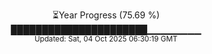 <p align="center">
⏳Year Progress (75.69 %) <br>
██████████████████████▁▁▁▁▁▁▁▁ <br>
<sub>Updated: Sat, 04 Oct 2025 06:30:19 GMT</sub>
</p>

